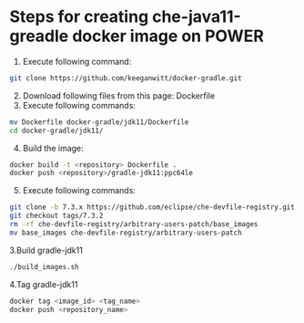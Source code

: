 # Steps for creating che-java11-greadle docker image on POWER

1. Execute following command:
```bash
git clone https://github.com/keeganwitt/docker-gradle.git
```
2. Download following files from this page:
Dockerfile
3. Execute following commands:
```bash
mv Dockerfile docker-gradle/jdk11/Dockerfile
cd docker-gradle/jdk11/
```
4. Build the image:
```bash
docker build -t <repository> Dockerfile .
docker push <repository>/gradle-jdk11:ppc64le
```
5. Execute following commands:
 
 ```bash
git clone -b 7.3.x https://github.com/eclipse/che-devfile-registry.git
git checkout tags/7.3.2
rm -rf che-devfile-registry/arbitrary-users-patch/base_images
mv base_images che-devfile-registry/arbitrary-users-patch
```
3.Build gradle-jdk11

```bash
./build_images.sh
```
4.Tag gradle-jdk11

```bash
docker tag <image_id> <tag_name>
docker push <repository_name>
```
